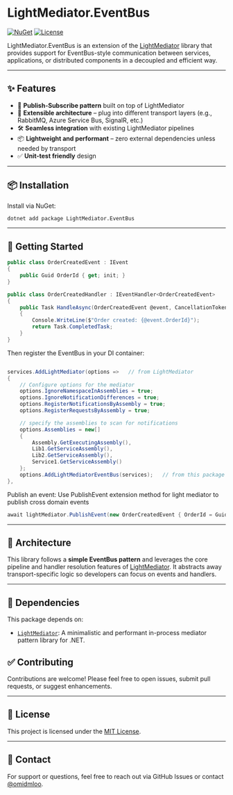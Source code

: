  
# LightMediator.EventBus

[![NuGet](https://img.shields.io/nuget/v/LightMediator.EventBus.svg)](https://www.nuget.org/packages/LightMediator.EventBus)
[![License](https://img.shields.io/github/license/omidmloo/LightMediator.EventBus)](LICENSE)

LightMediator.EventBus is an extension of the [LightMediator](https://github.com/omidmloo/LightMediator) library that provides support for EventBus-style communication between services, applications, or distributed components in a decoupled and efficient way.

---

## ✨ Features

- 🔁 **Publish-Subscribe pattern** built on top of LightMediator
- 🧩 **Extensible architecture** – plug into different transport layers (e.g., RabbitMQ, Azure Service Bus, SignalR, etc.)
- 🛠️ **Seamless integration** with existing LightMediator pipelines
- 📦 **Lightweight and performant** – zero external dependencies unless needed by transport
- ✅ **Unit-test friendly** design

---

## 📦 Installation

Install via NuGet:

```bash
dotnet add package LightMediator.EventBus
````

---

## 🚀 Getting Started

```csharp
public class OrderCreatedEvent : IEvent
{
    public Guid OrderId { get; init; }
}

public class OrderCreatedHandler : IEventHandler<OrderCreatedEvent>
{
    public Task HandleAsync(OrderCreatedEvent @event, CancellationToken cancellationToken)
    {
        Console.WriteLine($"Order created: {@event.OrderId}");
        return Task.CompletedTask;
    }
}
```

Then register the EventBus in your DI container:

```csharp 

services.AddLightMediator(options =>   // from LightMediator
{
    // Configure options for the mediator
    options.IgnoreNamespaceInAssemblies = true;
    options.IgnoreNotificationDifferences = true;
    options.RegisterNotificationsByAssembly = true;
    options.RegisterRequestsByAssembly = true;

    // specify the assemblies to scan for notifications
    options.Assemblies = new[]
    {
        Assembly.GetExecutingAssembly(),
        Lib1.GetServiceAssembly(),
        Lib2.GetServiceAssembly(), 
        Service1.GetServiceAssembly()
    };
    options.AddLightMediatorEventBus(services);   // from this package
},
```

Publish an event:
Use PublishEvent extension method for light mediator to publish cross domain events
```csharp
await lightMediator.PublishEvent(new OrderCreatedEvent { OrderId = Guid.NewGuid() });
```

---

## 🧱 Architecture

This library follows a **simple EventBus pattern** and leverages the core pipeline and handler resolution features of [LightMediator](https://github.com/omidmloo/LightMediator). It abstracts away transport-specific logic so developers can focus on events and handlers.

---

## 📄 Dependencies

This package depends on:

* [`LightMediator`](https://github.com/omidmloo/LightMediator): A minimalistic and performant in-process mediator pattern library for .NET.


## ✅ Contributing

Contributions are welcome! Please feel free to open issues, submit pull requests, or suggest enhancements.

---

## 📝 License

This project is licensed under the [MIT License](LICENSE).

---

## 💬 Contact

For support or questions, feel free to reach out via GitHub Issues or contact [@omidmloo](https://github.com/omidmloo).
